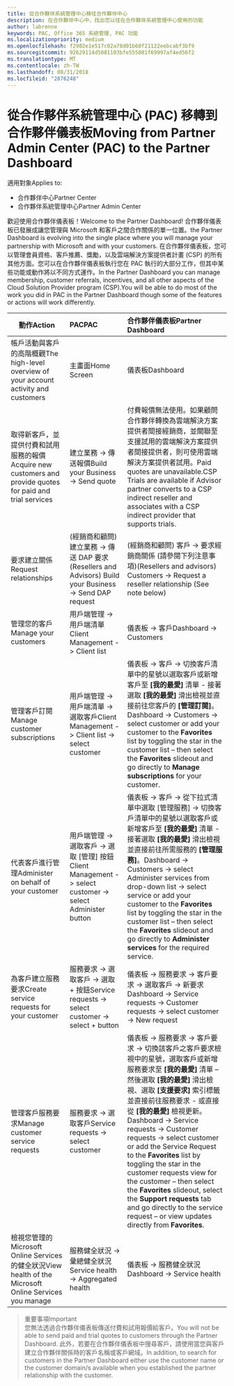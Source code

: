 ```yaml
---
title: 從合作夥伴系統管理中心移往合作夥伴中心
description: 在合作夥伴中心中，找出您以往在合作夥伴系統管理中心使用的功能
author: labrenne
keywords: PAC, Office 365 系統管理, PAC 功能
ms.localizationpriority: medium
ms.openlocfilehash: f2982e1e517c02a78d01b68f21122eebcabf3bf9
ms.sourcegitcommit: 92629114d5081103bfe555081f69997af4ed56f2
ms.translationtype: MT
ms.contentlocale: zh-TW
ms.lasthandoff: 08/31/2018
ms.locfileid: "2876248"
---
```

# <a name="moving-from-partner-admin-center-pac-to-the-partner-dashboard"></a><span data-ttu-id="ad71c-104">從合作夥伴系統管理中心 (PAC) 移轉到合作夥伴儀表板</span><span class="sxs-lookup"><span data-stu-id="ad71c-104">Moving from Partner Admin Center (PAC) to the Partner Dashboard</span></span>

<span data-ttu-id="ad71c-105">適用對象</span><span class="sxs-lookup"><span data-stu-id="ad71c-105">Applies to:</span></span>
- <span data-ttu-id="ad71c-106">合作夥伴中心</span><span class="sxs-lookup"><span data-stu-id="ad71c-106">Partner Center</span></span>
- <span data-ttu-id="ad71c-107">合作夥伴系統管理中心</span><span class="sxs-lookup"><span data-stu-id="ad71c-107">Partner Admin Center</span></span>

<span data-ttu-id="ad71c-108">歡迎使用合作夥伴儀表板！</span><span class="sxs-lookup"><span data-stu-id="ad71c-108">Welcome to the Partner Dashboard!</span></span> <span data-ttu-id="ad71c-109">合作夥伴儀表板已發展成讓您管理與 Microsoft 和客戶之間合作關係的單一位置。</span><span class="sxs-lookup"><span data-stu-id="ad71c-109">the Partner Dashboard is evolving into the single place where you will manage your partnership with Microsoft and with your customers.</span></span> <span data-ttu-id="ad71c-110">在合作夥伴儀表板，您可以管理會員資格、客戶推薦、獎勵，以及雲端解決方案提供者計畫 (CSP) 的所有其他方面。您可以在合作夥伴儀表板執行您在 PAC 執行的大部分工作，但其中某些功能或動作將以不同方式運作。</span><span class="sxs-lookup"><span data-stu-id="ad71c-110">In the Partner Dashboard you can manage membership, customer referrals, incentives, and all other aspects of the Cloud Solution Provider program (CSP).You will be able to do most of the work you did in PAC in the Partner Dashboard though some of the features or actions will work differently.</span></span> 


|**<span data-ttu-id="ad71c-111">動作</span><span class="sxs-lookup"><span data-stu-id="ad71c-111">Action</span></span>**   |**<span data-ttu-id="ad71c-112">PAC</span><span class="sxs-lookup"><span data-stu-id="ad71c-112">PAC</span></span>**   |**<span data-ttu-id="ad71c-113">合作夥伴儀表板</span><span class="sxs-lookup"><span data-stu-id="ad71c-113">Partner Dashboard</span></span>**   |
|--------------|:--------------|:---------------|
|<span data-ttu-id="ad71c-114">帳戶活動與客戶的高階概觀</span><span class="sxs-lookup"><span data-stu-id="ad71c-114">The high-level overview of your account activity and customers</span></span>|<span data-ttu-id="ad71c-115">主畫面</span><span class="sxs-lookup"><span data-stu-id="ad71c-115">Home Screen</span></span>|<span data-ttu-id="ad71c-116">儀表板</span><span class="sxs-lookup"><span data-stu-id="ad71c-116">Dashboard</span></span>|
|<span data-ttu-id="ad71c-117">取得新客戶，並提供付費和試用服務的報價</span><span class="sxs-lookup"><span data-stu-id="ad71c-117">Acquire new customers and provide quotes for paid and trial services</span></span>|<span data-ttu-id="ad71c-118">建立業務 -> 傳送報價</span><span class="sxs-lookup"><span data-stu-id="ad71c-118">Build your Business -> Send quote</span></span>|<span data-ttu-id="ad71c-119">付費報價無法使用。如果顧問合作夥伴轉換為雲端解決方案提供者間接經銷商，並關聯至支援試用的雲端解決方案提供者間接提供者，則可使用雲端解決方案提供者試用。</span><span class="sxs-lookup"><span data-stu-id="ad71c-119">Paid quotes are unavailable.CSP Trials are available if Advisor partner converts to a CSP indirect reseller and associates with a CSP indirect provider that supports trials.</span></span> |
|<span data-ttu-id="ad71c-120">要求建立關係</span><span class="sxs-lookup"><span data-stu-id="ad71c-120">Request relationships</span></span>|<span data-ttu-id="ad71c-121">(經銷商和顧問) 建立業務 -> 傳送 DAP 要求</span><span class="sxs-lookup"><span data-stu-id="ad71c-121">(Resellers and Advisors) Build your Business -> Send DAP request</span></span>|<span data-ttu-id="ad71c-122">(經銷商和顧問) 客戶 -> 要求經銷商關係 (請參閱下列注意事項)</span><span class="sxs-lookup"><span data-stu-id="ad71c-122">(Resellers and advisors) Customers -> Request a reseller relationship (See note below)</span></span>|
|<span data-ttu-id="ad71c-123">管理您的客戶</span><span class="sxs-lookup"><span data-stu-id="ad71c-123">Manage your customers</span></span>|<span data-ttu-id="ad71c-124">用戶端管理 -> 用戶端清單</span><span class="sxs-lookup"><span data-stu-id="ad71c-124">Client Management -> Client list</span></span>|<span data-ttu-id="ad71c-125">儀表板 -> 客戶</span><span class="sxs-lookup"><span data-stu-id="ad71c-125">Dashboard -> Customers</span></span>|
|<span data-ttu-id="ad71c-126">管理客戶訂閱</span><span class="sxs-lookup"><span data-stu-id="ad71c-126">Manage customer subscriptions</span></span>|<span data-ttu-id="ad71c-127">用戶端管理 -> 用戶端清單 -> 選取客戶</span><span class="sxs-lookup"><span data-stu-id="ad71c-127">Client Management -> Client list -> select customer</span></span>|<span data-ttu-id="ad71c-128">儀表板 -> 客戶 -> 切換客戶清單中的星號以選取客戶或新增客戶至 **[我的最愛]** 清單 - 接著選取 **[我的最愛]** 滑出檢視並直接前往您客戶的 **[管理訂閱]**。</span><span class="sxs-lookup"><span data-stu-id="ad71c-128">Dashboard -> Customers -> select customer or add your customer to the **Favorites** list by toggling the star in the customer list – then select the **Favorites** slideout and go directly to **Manage subscriptions** for your customer.</span></span>|
|<span data-ttu-id="ad71c-129">代表客戶進行管理</span><span class="sxs-lookup"><span data-stu-id="ad71c-129">Administer on behalf of your customer</span></span>|<span data-ttu-id="ad71c-130">用戶端管理 -> 選取客戶 -> 選取 [管理] 按鈕</span><span class="sxs-lookup"><span data-stu-id="ad71c-130">Client Management -> select customer -> select Administer button</span></span>|<span data-ttu-id="ad71c-131">儀表板 -> 客戶 -> 從下拉式清單中選取 [管理服務] -> 切換客戶清單中的星號以選取客戶或新增客戶至 **[我的最愛]** 清單 - 接著選取 **[我的最愛]** 滑出檢視並直接前往所需服務的 **[管理服務]**。</span><span class="sxs-lookup"><span data-stu-id="ad71c-131">Dashboard -> Customers -> select Administer services from drop-down list -> select service or add your customer to the **Favorites** list by toggling the star in the customer list – then select the **Favorites** slideout and go directly to **Administer services** for the required service.</span></span>|
|<span data-ttu-id="ad71c-132">為客戶建立服務要求</span><span class="sxs-lookup"><span data-stu-id="ad71c-132">Create service requests for your customer</span></span>|<span data-ttu-id="ad71c-133">服務要求 -> 選取客戶 -> 選取 + 按鈕</span><span class="sxs-lookup"><span data-stu-id="ad71c-133">Service requests -> select customer -> select + button</span></span> | <span data-ttu-id="ad71c-134">儀表板 -> 服務要求 -> 客戶要求 -> 選取客戶 -> 新要求</span><span class="sxs-lookup"><span data-stu-id="ad71c-134">Dashboard -> Service requests -> Customer requests -> select customer -> New request</span></span>|
|<span data-ttu-id="ad71c-135">管理客戶服務要求</span><span class="sxs-lookup"><span data-stu-id="ad71c-135">Manage customer service requests</span></span>| <span data-ttu-id="ad71c-136">服務要求 -> 選取客戶</span><span class="sxs-lookup"><span data-stu-id="ad71c-136">Service requests -> select customer</span></span>|<span data-ttu-id="ad71c-137">儀表板 -> 服務要求 -> 客戶要求 -> 切換該客戶之客戶要求檢視中的星號，選取客戶或新增服務要求至 **[我的最愛]** 清單 – 然後選取 **[我的最愛]** 滑出檢視、選取 **[支援要求]** 索引標籤並直接前往服務要求 - 或直接從 **[我的最愛]** 檢視更新。</span><span class="sxs-lookup"><span data-stu-id="ad71c-137">Dashboard -> Service requests -> Customer requests -> select customer or add the Service Request to the **Favorites** list by toggling the star in the customer requests view for the customer – then select the **Favorites** slideout, select the **Support requests** tab and go directly to the service request – or view updates directly from **Favorites**.</span></span>|
|<span data-ttu-id="ad71c-138">檢視您管理的 Microsoft Online Services 的健全狀況</span><span class="sxs-lookup"><span data-stu-id="ad71c-138">View health of the Microsoft Online Services you manage</span></span>|<span data-ttu-id="ad71c-139">服務健全狀況 -> 彙總健全狀況</span><span class="sxs-lookup"><span data-stu-id="ad71c-139">Service health -> Aggregated health</span></span>|<span data-ttu-id="ad71c-140">儀表板 -> 服務健全狀況</span><span class="sxs-lookup"><span data-stu-id="ad71c-140">Dashboard -> Service health</span></span>|

><span data-ttu-id="ad71c-141">重要事項</span><span class="sxs-lookup"><span data-stu-id="ad71c-141">Important</span></span><br>
<span data-ttu-id="ad71c-142">您無法透過合作夥伴儀表板傳送付費和試用報價給客戶。</span><span class="sxs-lookup"><span data-stu-id="ad71c-142">You will not be able to send paid and trial quotes to customers through the Partner Dashboard.</span></span> <span data-ttu-id="ad71c-143">此外，若要在合作夥伴儀表板中搜尋客戶，請使用當您與客戶建立合作夥伴關係時的客戶名稱或客戶網域。</span><span class="sxs-lookup"><span data-stu-id="ad71c-143">In addition, to search for customers in the Partner Dashboard either use the customer name or the customer domain/s available when you established the partner relationship with the customer.</span></span>